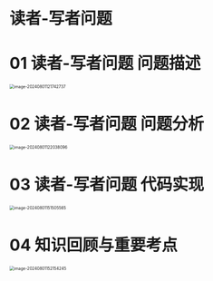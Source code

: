 # 读者-写者问题



# 01 读者-写者问题 问题描述

<img src="https://cvp.oss-cn-shanghai.aliyuncs.com/picgo/202408011217295.png" alt="image-20240801121742737" style="zoom:50%;" />



# 02 读者-写者问题 问题分析

<img src="https://cvp.oss-cn-shanghai.aliyuncs.com/picgo/202408011220291.png" alt="image-20240801122038096" style="zoom:50%;" />



# 03  读者-写者问题 代码实现

<img src="https://cvp.oss-cn-shanghai.aliyuncs.com/picgo/202408011515921.png" alt="image-20240801151505565" style="zoom:50%;" />



# 04 知识回顾与重要考点

<img src="https://cvp.oss-cn-shanghai.aliyuncs.com/picgo/202408011521379.png" alt="image-20240801152154245" style="zoom:50%;" />